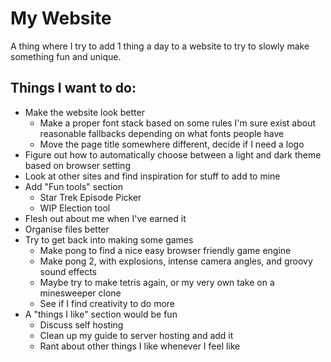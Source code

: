 # My Website

A thing where I try to add 1 thing a day to a website to try to slowly make something fun and unique.

## Things I want to do:

- Make the website look better
    - Make a proper font stack based on some rules I'm sure exist about reasonable fallbacks depending on what fonts people have
    - Move the page title somewhere different, decide if I need a logo
- Figure out how to automatically choose between a light and dark theme based on browser setting
- Look at other sites and find inspiration for stuff to add to mine
- Add "Fun tools" section
    - Star Trek Episode Picker
    - WIP Election tool
- Flesh out about me when I've earned it
- Organise files better
- Try to get back into making some games
    - Make pong to find a nice easy browser friendly game engine
    - Make pong 2, with explosions, intense camera angles, and groovy sound effects
    - Maybe try to make tetris again, or my very own take on a minesweeper clone
    - See if I find creativity to do more
- A "things I like" section would be fun
    - Discuss self hosting
    - Clean up my guide to server hosting and add it
    - Rant about other things I like whenever I feel like
